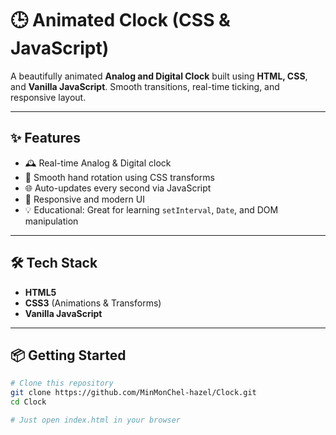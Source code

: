 # 🕒 Animated Clock (CSS & JavaScript)

A beautifully animated **Analog and Digital Clock** built using **HTML, CSS**, and **Vanilla JavaScript**. Smooth transitions, real-time ticking, and responsive layout.

---

## ✨ Features

- 🕰️ Real-time Analog & Digital clock
- 🔁 Smooth hand rotation using CSS transforms
- 🌐 Auto-updates every second via JavaScript
- 🎨 Responsive and modern UI
- 💡 Educational: Great for learning `setInterval`, `Date`, and DOM manipulation

---

## 🛠️ Tech Stack

- **HTML5**
- **CSS3** (Animations & Transforms)
- **Vanilla JavaScript**

---

## 📦 Getting Started

```bash
# Clone this repository
git clone https://github.com/MinMonChel-hazel/Clock.git
cd Clock

# Just open index.html in your browser
